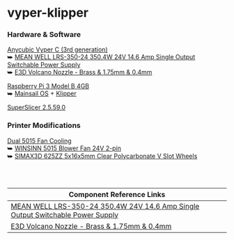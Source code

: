 # vyper-klipper

### Hardware & Software
[Anycubic Vyper C (3rd generation)](https://www.anycubic.com/products/anycubic-vyper)<br />
⮩ [MEAN WELL LRS-350-24 350.4W 24V 14.6 Amp Single Output Switchable Power Supply](https://www.amazon.com/gp/product/B013ETVO12/ref=ppx_yo_dt_b_asin_title_o00_s00?ie=UTF8&psc=1)<br />
⮩ [E3D Volcano Nozzle - Brass & 1.75mm & 0.4mm](https://www.amazon.com/gp/product/B0163TTOAI/ref=ppx_yo_dt_b_search_asin_title?ie=UTF8&psc=1)<br />

[Raspberry Pi 3 Model B 4GB](https://www.raspberrypi.com/products/raspberry-pi-3-model-b/)<br />
⮩ [Mainsail OS](https://docs.mainsail.xyz/) + [Klipper](https://www.klipper3d.org/)<br />

[SuperSlicer 2.5.59.0](https://github.com/supermerill/SuperSlicer)

### Printer Modifications<br />
[Dual 5015 Fan Cooling](https://www.thingiverse.com/thing:5201567)<br />
⮩ [WINSINN 5015 Blower Fan 24V 2-pin](https://www.amazon.com/gp/product/B07DB7DLMM/ref=ppx_yo_dt_b_asin_title_o06_s00?ie=UTF8&psc=1)<br />
⮩ [SIMAX3D 625ZZ 5x16x5mm Clear Polycarbonate V Slot Wheels](https://www.amazon.com/gp/product/B08L1Z87PZ/ref=ppx_yo_dt_b_asin_title_o03_s03?ie=UTF8&psc=1)<br />

&nbsp;<br />
&nbsp;<br />

| Component Reference Links   |
| -----------   |
| [MEAN WELL LRS-350-24 350.4W 24V 14.6 Amp Single Output Switchable Power Supply](https://www.meanwell.com/webapp/product/search.aspx?prod=LRS-350)   |
| [E3D Volcano Nozzle - Brass & 1.75mm & 0.4mm](https://e3d-online.com/products/volcano-nozzles)   |
